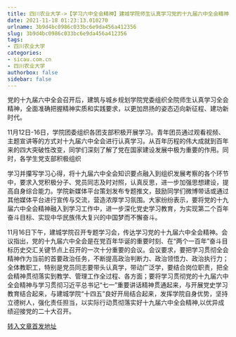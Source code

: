 ```yaml
---
title: 四川农业大学->【学习六中全会精神】建城学院师生认真学习党的十九届六中全会精神 | sicau.com.cn
date: 2021-11-18 01:23:13.010270
urlname: 3b9d4bc0986c033bc6e9da456a412356
slug: 3b9d4bc0986c033bc6e9da456a412356
tags: 
- 四川农业大学
categories:
- sicau.com.cn
- 四川农业大学
authorbox: false
sidebar: false
---
```

党的十九届六中全会召开后，建筑与城乡规划学院党委组织全院师生认真学习全会精神，全面准确把握精神实质和实践要求，以更加昂扬的姿态迈向新征程、建功新时代。

11月12日-16日，学院团委组织各团支部积极开展学习。青年团员通过观看视频、主题宣讲等的方式对十九届六中全会进行认真学习。从百年历程的伟大成就到百年来的四大突破性改变，同学们深刻了解了党在国家建设发展中极为重要的作用。同时，各学生党支部积极组织
<!--more-->
学习并攥写学习心得，将十九届六中全会知识要点融入到组织发展考察的各个环节中，要求入党积极分子、党员同志及时对照，认真反思，进一步加强思想建设，提高自身综合能力。学院新媒体平台策划发布专题推文，鼓励同学们微博带话或通过其他媒体平台进行宣传与交流，营造浓厚学习氛围。大家纷纷表示，要将党的十九届六中全会精神融入到学习工作中，进一步深化党史学习教育，为实现第二个百年奋斗目标、实现中华民族伟大复兴的中国梦而不懈奋斗。

11月16日下午，建城学院召开专题学习会，传达学习党的十九届六中全会精神。会议指出，党的十九届六中全会是在党百年华诞的重要时刻、在“两个一百年”奋斗目标历史交汇关键节点上召开的一次十分重要的会议。会议要求，要把学习贯彻全会精神作为当前的首要政治任务，不断提高政治判断力、政治领悟力、政治执行力；全体教职工，特别是党员同志要带头认真学，带动广泛学，要结合岗位职责，把全会精神贯彻落实到教学、管理工作全过程、各方面；要将学习贯彻党的十九届六中全会精神与学习贯彻习近平总书记“七一”重要讲话精神贯通起来，与开展党史学习教育结合起来，与建城学院“十四五”良好开局结合起来，发挥学院自身优势，坚持立德树人，强化责任担当，以实际行动贯彻落实好十九届六中全会精神,以优异成绩迎接党的二十大召开。



[转入文章首发地址](https://news.sicau.edu.cn/info/1078/65523.htm)